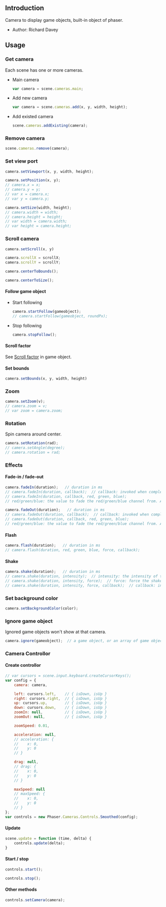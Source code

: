 ## Introduction

Camera to display game objects, built-in object of phaser.

- Author: Richard Davey

## Usage

### Get camera

Each scene has one or more cameras.

- Main camera
    ```javascript
    var camera = scene.cameras.main;
    ```
- Add new camera
    ```javascript
    var camera = scene.cameras.add(x, y, width, height);
    ```

- Add existed camera
    ```javascript
    scene.cameras.addExisting(camera);
    ```

### Remove camera

```javascript
scene.cameras.remove(camera);
```

### Set view port

```javascript
camera.setViewport(x, y, width, height);
```

```javascript
camera.setPosition(x, y);
// camera.x = x;
// camera.y = y;
// var x = camera.x;
// var y = camera.y;
```

```javascript
camera.setSize(width, height);
// camera.width = width;
// camera.height = height;
// var width = camera.width;
// var height = camera.height;
```

### Scroll camera

```javascript
camera.setScroll(x, y)
```

```javascript
camera.scrollX = scrollX;
camera.scrollY = scrollY;
```

```javascript
camera.centerToBounds();
```

```javascript
camera.centerToSize();
```

#### Follow game object

- Start following
    ```javascript
    camera.startFollow(gameobject);
    // camera.startFollow(gameobject, roundPx);
    ```
- Stop following
    ```javascript
    camera.stopFollow();
    ```

#### Scroll factor

See [Scroll factor](gameobject.md#scroll-factor) in game object.

#### Set bounds

```javascript
camera.setBounds(x, y, width, height)
```

### Zoom

```javascript
camera.setZoom(v);
// camera.zoom = v;
// var zoom = camera.zoom;
```

### Rotation

Spin camera around center.

```javascript
camera.setRotation(rad);
// camera.setAngle(degree);
// camera.rotation = rad;
```

### Effects

#### Fade-in / fade-out

```javascript
camera.fadeIn(duration);   // duration in ms
// camera.fadeIn(duration, callback);  // callback: invoked when completed
// camera.fadeIn(duration, callback, red, green, blue);
// red/green/blue: the value to fade the red/green/blue channel from. A value between 0 and 1.
```

```javascript
camera.fadeOut(duration);   // duration in ms
// camera.fadeOut(duration, callback);  // callback: invoked when completed
// camera.fadeOut(duration, callback, red, green, blue);
// red/green/blue: the value to fade the red/green/blue channel from. A value between 0 and 1.
```

#### Flash

```javascript
camera.flash(duration);   // duration in ms
// camera.flash(duration, red, green, blue, force, callback);
```

#### Shake

```javascript
camera.shake(duration);   // duration in ms
// camera.shake(duration, intensity);  // intensity: the intensity of the shake.
// camera.shake(duration, intensity, force);  // force: force the shake effect to start immediately, even if already running.
// camera.shake(duration, intensity, force, callback);  // callback: invoked when completed
```

### Set background color

```javascript
camera.setBackgroundColor(color);
```

### Ignore game object

Ignored game objects won't show at that camera.

```javascript
camera.ignore(gameobject);  // a game object, or an array of game objects
```

### Camera Controllor

#### Create controllor

```javascript
// var cursors = scene.input.keyboard.createCursorKeys();
var config = {
    camera: camera,

    left: cursors.left,    // { isDown, isUp }
    right: cursors.right,  // { isDown, isUp }
    up: cursors.up,        // { isDown, isUp }
    down: cursors.down,    // { isDown, isUp }
    zoomIn: null,          // { isDown, isUp }
    zoomOut: null,         // { isDown, isUp }

    zoomSpeed: 0.01,

    acceleration: null,
    // acceleration: {
    //    x: 0,
    //    y: 0
    // }

    drag: null,
    // drag: {
    //    x: 0,
    //    y: 0
    // }

    maxSpeed: null
    // maxSpeed: {
    //    x: 0,
    //    y: 0
    // }
};
var controls = new Phaser.Cameras.Controls.Smoothed(config);
```

#### Update

```javascript
scene.update = function (time, delta) {
    controls.update(delta);
}
```

#### Start / stop

```javascript
controls.start();
```

```javascript
controls.stop();
```

#### Other methods

```javascript
controls.setCamera(camera);
```